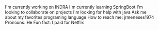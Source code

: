 I'm currently working on INDRA
I'm currently learning SpringBoot
I'm looking to collaborate on projects
I'm looking for help with java
Ask me about my favorites programing language
How to reach me: jrmeneses1974
Pronouns: He
Fun fact: I paid for Netflix